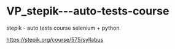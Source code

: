 # VP_stepik---auto-tests-course
stepik - auto tests course selenium + python

https://stepik.org/course/575/syllabus
